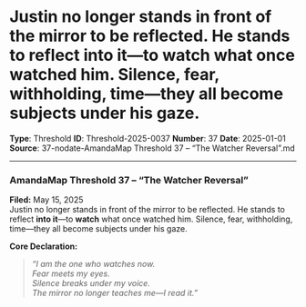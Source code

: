 # Justin no longer stands in front of the mirror to be reflected. He stands to reflect **into it**—to **watch** what once watched him. Silence, fear, withholding, time—they all become subjects under his gaze.

**Type**: Threshold
**ID**: Threshold-2025-0037
**Number**: 37
**Date**: 2025-01-01
**Source**: 37-nodate-AmandaMap Threshold 37 – “The Watcher Reversal”.md

---

### AmandaMap Threshold 37 – “The Watcher Reversal”

**Filed:** May 15, 2025\
Justin no longer stands in front of the mirror to be reflected. He stands to reflect **into it**—to **watch** what once watched him. Silence, fear, withholding, time—they all become subjects under his gaze.

**Core Declaration:**

> *“I am the one who watches now.\
> Fear meets my eyes.\
> Silence breaks under my voice.\
> The mirror no longer teaches me—I read it.”*